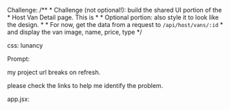 Challenge:
 /**
     * Challenge (not optional!): build the shared UI portion of the
     * Host Van Detail page. This is
     * 
     * Optional portion: also style it to look like the design.
     * 
     * For now, get the data from a request to `/api/host/vans/:id`
     * and display the van image, name, price, type
     */

css: lunancy

Prompt:

my project url breaks on refresh.

please check the links to help me identify the problem.

app.jsx:
<BsStarFill className="review-star" />
